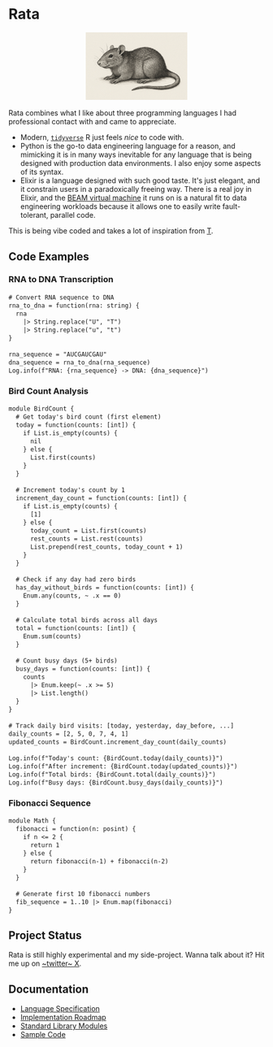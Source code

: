 # Rata

<div align="center">
  <img src="assets/rata-logo.png" alt="Rata Logo" width="200"/>
</div>

Rata combines what I like about three programming languages I had professional contact with and came to appreciate. 

* Modern, [`tidyverse`](https://www.tidyverse.org/) R just feels *nice* to code with.
* Python is the go-to data engineering language for a reason, and mimicking it is in many ways inevitable for any language that is being designed with production data environments. I also enjoy some aspects of its syntax.
* Elixir is a language designed with such good taste. It's just elegant, and it constrain users in a paradoxically freeing way. There is a real joy in Elixir, and the [BEAM virtual machine](https://whyelixirlang.com/#elixir-is-special) it runs on is a natural fit to data engineering workloads because it allows one to easily write fault-tolerant, parallel code.

This is being vibe coded and takes a lot of inspiration from [T](https://github.com/b-rodrigues/tlang).

## Code Examples

### RNA to DNA Transcription

```rata
# Convert RNA sequence to DNA
rna_to_dna = function(rna: string) {
  rna 
    |> String.replace("U", "T")
    |> String.replace("u", "t")
}

rna_sequence = "AUCGAUCGAU"
dna_sequence = rna_to_dna(rna_sequence)
Log.info(f"RNA: {rna_sequence} -> DNA: {dna_sequence}")
```

### Bird Count Analysis

```rata
module BirdCount {
  # Get today's bird count (first element)
  today = function(counts: [int]) {
    if List.is_empty(counts) {
      nil
    } else {
      List.first(counts)
    }
  }
  
  # Increment today's count by 1
  increment_day_count = function(counts: [int]) {
    if List.is_empty(counts) {
      [1]
    } else {
      today_count = List.first(counts)
      rest_counts = List.rest(counts)
      List.prepend(rest_counts, today_count + 1)
    }
  }
  
  # Check if any day had zero birds
  has_day_without_birds = function(counts: [int]) {
    Enum.any(counts, ~ .x == 0)
  }
  
  # Calculate total birds across all days
  total = function(counts: [int]) {
    Enum.sum(counts)
  }
  
  # Count busy days (5+ birds)
  busy_days = function(counts: [int]) {
    counts 
      |> Enum.keep(~ .x >= 5)
      |> List.length()
  }
}

# Track daily bird visits: [today, yesterday, day_before, ...]
daily_counts = [2, 5, 0, 7, 4, 1]
updated_counts = BirdCount.increment_day_count(daily_counts)

Log.info(f"Today's count: {BirdCount.today(daily_counts)}")
Log.info(f"After increment: {BirdCount.today(updated_counts)}")
Log.info(f"Total birds: {BirdCount.total(daily_counts)}")
Log.info(f"Busy days: {BirdCount.busy_days(daily_counts)}")
```

### Fibonacci Sequence

```rata
module Math {
  fibonacci = function(n: posint) {
    if n <= 2 {
      return 1
    } else {
      return fibonacci(n-1) + fibonacci(n-2)  
    }
  }
  
  # Generate first 10 fibonacci numbers
  fib_sequence = 1..10 |> Enum.map(fibonacci)
}
```

## Project Status

Rata is still highly experimental and my side-project. Wanna talk about it? Hit me up on [~twitter~ X](https://x.com/pedroocava).

## Documentation

- [Language Specification](specs/desiderata.md)
- [Implementation Roadmap](specs/ROADMAP.md) 
- [Standard Library Modules](specs/module-list.md)
- [Sample Code](specs/samples/)
